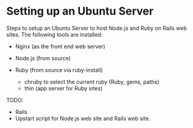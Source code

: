 Setting up an Ubuntu Server
================================
Steps to setup an Ubuntu Server to host Node.js and Ruby on Rails web sites. The following tools are installed:

* Nginx (as the front end web server)

* Node.js (from source)

* Ruby (from source via ruby-install)
  * chruby to select the current ruby (Ruby, gems, paths)
  * thin (app server for Ruby sites)


TODO: 
* Rails
* Upstart script for Node.js web site and Rails web site.
